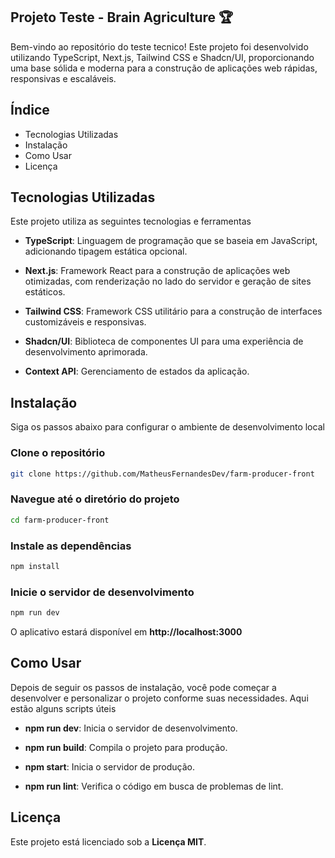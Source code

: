 ## Projeto Teste - Brain Agriculture 🏆

Bem-vindo ao repositório do teste tecnico! Este projeto foi desenvolvido utilizando TypeScript, Next.js, Tailwind CSS e Shadcn/UI, proporcionando uma base sólida e moderna para a construção de aplicações web rápidas, responsivas e escaláveis.

## Índice

- Tecnologias Utilizadas
- Instalação
- Como Usar
- Licença

## Tecnologias Utilizadas

Este projeto utiliza as seguintes tecnologias e ferramentas

- <strong>TypeScript</strong>: Linguagem de programação que se baseia em JavaScript, adicionando tipagem estática opcional.

- <strong>Next.js</strong>: Framework React para a construção de aplicações web otimizadas, com renderização no lado do servidor e geração de sites estáticos.

- <strong>Tailwind CSS</strong>: Framework CSS utilitário para a construção de interfaces customizáveis e responsivas.

- <strong>Shadcn/UI</strong>: Biblioteca de componentes UI para uma experiência de desenvolvimento aprimorada.

- <strong>Context API</strong>: Gerenciamento de estados da aplicação.

## Instalação

Siga os passos abaixo para configurar o ambiente de desenvolvimento local

### Clone o repositório

```sh
git clone https://github.com/MatheusFernandesDev/farm-producer-front
```

### Navegue até o diretório do projeto

```sh
cd farm-producer-front
```

### Instale as dependências

```sh
npm install
```

### Inicie o servidor de desenvolvimento

```sh
npm run dev
```

O aplicativo estará disponível em <strong>http://localhost:3000</strong>

## Como Usar

Depois de seguir os passos de instalação, você pode começar a desenvolver e personalizar o projeto conforme suas necessidades. Aqui estão alguns scripts úteis

- <strong>npm run dev</strong>: Inicia o servidor de desenvolvimento.

- <strong>npm run build</strong>: Compila o projeto para produção.

- <strong>npm start</strong>: Inicia o servidor de produção.

- <strong>npm run lint</strong>: Verifica o código em busca de problemas de lint.

## Licença

Este projeto está licenciado sob a <strong>Licença MIT</strong>.
